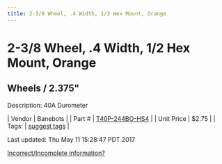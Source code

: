 ```yaml
---
title: 2-3/8 Wheel, .4 Width, 1/2 Hex Mount, Orange
---
```


# 2-3/8 Wheel, .4 Width, 1/2 Hex Mount, Orange
## Wheels / 2.375"
Description: 	40A Durometer 

| Vendor | Banebots | 
| Part # | [T40P-244BO-HS4](http://www.banebots.com/category/T40P-2375.html) | 
| Unit Price | $2.75 | 
| Tags: | [suggest tags](https://docs.google.com/forms/d/e/1FAIpQLSeWyY8v3RgOty-MyWmh9U0iivNYN_molChYyS-0U-o-kOAv_g/viewform) | 

Last updated: Thu May 11 15:28:47 PDT 2017

 [Incorrect/Incomplete information?](https://docs.google.com/forms/d/e/1FAIpQLSeWyY8v3RgOty-MyWmh9U0iivNYN_molChYyS-0U-o-kOAv_g/viewform)